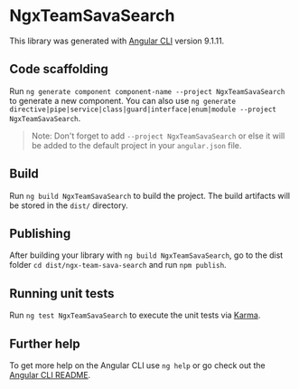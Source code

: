 # NgxTeamSavaSearch

This library was generated with [Angular CLI](https://github.com/angular/angular-cli) version 9.1.11.

## Code scaffolding

Run `ng generate component component-name --project NgxTeamSavaSearch` to generate a new component. You can also use `ng generate directive|pipe|service|class|guard|interface|enum|module --project NgxTeamSavaSearch`.
> Note: Don't forget to add `--project NgxTeamSavaSearch` or else it will be added to the default project in your `angular.json` file. 

## Build

Run `ng build NgxTeamSavaSearch` to build the project. The build artifacts will be stored in the `dist/` directory.

## Publishing

After building your library with `ng build NgxTeamSavaSearch`, go to the dist folder `cd dist/ngx-team-sava-search` and run `npm publish`.

## Running unit tests

Run `ng test NgxTeamSavaSearch` to execute the unit tests via [Karma](https://karma-runner.github.io).

## Further help

To get more help on the Angular CLI use `ng help` or go check out the [Angular CLI README](https://github.com/angular/angular-cli/blob/master/README.md).
